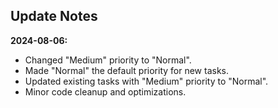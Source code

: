 ## Update Notes

**2024-08-06:**

- Changed "Medium" priority to "Normal".
- Made "Normal" the default priority for new tasks.
- Updated existing tasks with "Medium" priority to "Normal".
- Minor code cleanup and optimizations.